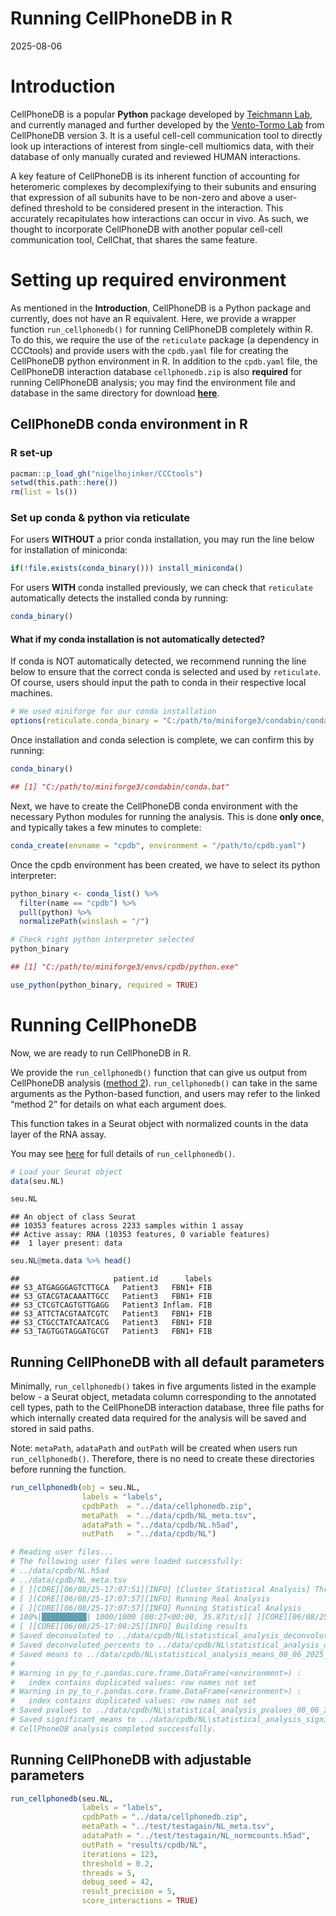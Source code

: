 Running CellPhoneDB in R
================
2025-08-06

# Introduction

CellPhoneDB is a popular **Python** package developed by [Teichmann
Lab](https://www.teichlab.org/), and currently managed and further
developed by the [Vento-Tormo Lab](https://ventolab.org/) from
CellPhoneDB version 3. It is a useful cell-cell communication tool to
directly look up interactions of interest from single-cell multiomics
data, with their database of only manually curated and reviewed HUMAN
interactions.

A key feature of CellPhoneDB is its inherent function of accounting for
heteromeric complexes by decomplexifying to their subunits and ensuring
that expression of all subunits have to be non-zero and above a
user-defined threshold to be considered present in the interaction. This
accurately recapitulates how interactions can occur in vivo. As such, we
thought to incorporate CellPhoneDB with another popular cell-cell
communication tool, CellChat, that shares the same feature.

# Setting up required environment

As mentioned in the **Introduction**, CellPhoneDB is a Python package
and currently, does not have an R equivalent. Here, we provide a wrapper
function `run_cellphonedb()` for running CellPhoneDB completely within
R. To do this, we require the use of the `reticulate` package (a
dependency in CCCtools) and provide users with the `cpdb.yaml` file for
creating the CellPhoneDB python environment in R. In addition to the
`cpdb.yaml` file, the CellPhoneDB interaction database `cellphonedb.zip`
is also **required** for running CellPhoneDB analysis; you may find the
environment file and database in the same directory for download
[**here**](../data/).

## CellPhoneDB conda environment in R

### R set-up

``` r
pacman::p_load_gh("nigelhojinker/CCCtools")
setwd(this.path::here())
rm(list = ls())
```

### Set up conda & python via reticulate

For users **WITHOUT** a prior conda installation, you may run the line
below for installation of miniconda:

``` r
if(!file.exists(conda_binary())) install_miniconda()
```

For users **WITH** conda installed previously, we can check that
`reticulate` automatically detects the installed conda by running:

``` r
conda_binary()
```

#### What if my conda installation is not automatically detected?

If conda is NOT automatically detected, we recommend running the line
below to ensure that the correct conda is selected and used by
`reticulate`. Of course, users should input the path to conda in their
respective local machines.

``` r
# We used miniforge for our conda installation
options(reticulate.conda_binary = "C:/path/to/miniforge3/condabin/conda.bat")
```

Once installation and conda selection is complete, we can confirm this
by running:

``` r
conda_binary()

## [1] "C:/path/to/miniforge3/condabin/conda.bat"
```

Next, we have to create the CellPhoneDB conda environment with the
necessary Python modules for running the analysis. This is done **only
once**, and typically takes a few minutes to complete:

``` r
conda_create(envname = "cpdb", environment = "/path/to/cpdb.yaml")
```

Once the cpdb environment has been created, we have to select its python
interpreter:

``` r
python_binary <- conda_list() %>%
  filter(name == "cpdb") %>%
  pull(python) %>%
  normalizePath(winslash = "/")
```

``` r
# Check right python interpreter selected
python_binary

## [1] "C:/path/to/miniforge3/envs/cpdb/python.exe"
```

``` r
use_python(python_binary, required = TRUE)
```

# Running CellPhoneDB

Now, we are ready to run CellPhoneDB in R.

We provide the `run_cellphonedb()` function that can give us output from
CellPhoneDB analysis ([method
2](https://github.com/ventolab/CellphoneDB/blob/master/notebooks/T1_Method2.ipynb)).
`run_cellphonedb()` can take in the same arguments as the Python-based
function, and users may refer to the linked “method 2” for details on
what each argument does.

This function takes in a Seurat object with normalized counts in the
data layer of the RNA assay.

You may see [here](../R/run_cellphonedb.R) for full details of
`run_cellphonedb()`.

``` r
# Load your Seurat object
data(seu.NL)

seu.NL
```

    ## An object of class Seurat 
    ## 10353 features across 2233 samples within 1 assay 
    ## Active assay: RNA (10353 features, 0 variable features)
    ##  1 layer present: data

``` r
seu.NL@meta.data %>% head()
```

    ##                     patient.id      labels
    ## S3_ATGAGGGAGTCTTGCA   Patient3   FBN1+ FIB
    ## S3_GTACGTACAAATTGCC   Patient3   FBN1+ FIB
    ## S3_CTCGTCAGTGTTGAGG   Patient3 Inflam. FIB
    ## S3_ATTCTACGTAATCGTC   Patient3   FBN1+ FIB
    ## S3_CTGCCTATCAATCACG   Patient3   FBN1+ FIB
    ## S3_TAGTGGTAGGATGCGT   Patient3   FBN1+ FIB

## Running CellPhoneDB with all default parameters

Minimally, `run_cellphonedb()` takes in five arguments listed in the
example below - a Seurat object, metadata column corresponding to the
annotated cell types, path to the CellPhoneDB interaction database,
three file paths for which internally created data required for the
analysis will be saved and stored in said paths.

Note: `metaPath`, `adataPath` and `outPath` will be created when users
run `run_cellphonedb()`. Therefore, there is no need to create these
directories before running the function.

``` r
run_cellphonedb(obj = seu.NL,
                labels = "labels",
                cpdbPath  = "../data/cellphonedb.zip",
                metaPath  = "../data/cpdb/NL_meta.tsv",
                adataPath = "../data/cpdb/NL.h5ad",
                outPath   = "../data/cpdb/NL")

# Reading user files...
# The following user files were loaded successfully:
# ../data/cpdb/NL.h5ad
# ../data/cpdb/NL_meta.tsv
# [ ][CORE][06/08/25-17:07:51][INFO] [Cluster Statistical Analysis] Threshold:0.1 Iterations:1000 Debug-seed:-1 Threads:4 Precision:3
# [ ][CORE][06/08/25-17:07:57][INFO] Running Real Analysis
# [ ][CORE][06/08/25-17:07:57][INFO] Running Statistical Analysis
# 100%|██████████| 1000/1000 [00:27<00:00, 35.87it/s][ ][CORE][06/08/25-17:08:25][INFO] Building Pvalues result
# [ ][CORE][06/08/25-17:08:25][INFO] Building results
# Saved deconvoluted to ../data/cpdb/NL\statistical_analysis_deconvoluted_08_06_2025_170825.txt
# Saved deconvoluted_percents to ../data/cpdb/NL\statistical_analysis_deconvoluted_percents_08_06_2025_170825.txt
# Saved means to ../data/cpdb/NL\statistical_analysis_means_08_06_2025_170825.txt
# 
# Warning in py_to_r.pandas.core.frame.DataFrame(<environment>) :
#   index contains duplicated values: row names not set
# Warning in py_to_r.pandas.core.frame.DataFrame(<environment>) :
#   index contains duplicated values: row names not set
# Saved pvalues to ../data/cpdb/NL\statistical_analysis_pvalues_08_06_2025_170825.txt
# Saved significant_means to ../data/cpdb/NL\statistical_analysis_significant_means_08_06_2025_170825.txt
# CellPhoneDB analysis completed successfully.
```

## Running CellPhoneDB with adjustable parameters

``` r
run_cellphonedb(seu.NL,
                labels = "labels",
                cpdbPath = "../data/cellphonedb.zip",
                metaPath = "../test/testagain/NL_meta.tsv",
                adataPath = "../test/testagain/NL_normcounts.h5ad",
                outPath = "results/cpdb/NL",
                iterations = 123,
                threshold = 0.2,
                threads = 5,
                debug_seed = 42,
                result_precision = 5,
                score_interactions = TRUE)
```
